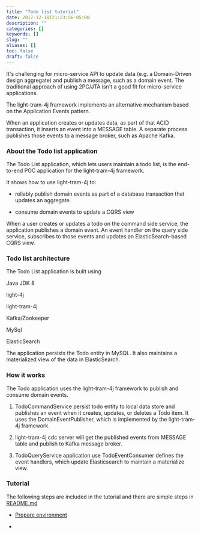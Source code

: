 ```yaml
---
title: "Todo list tutorial"
date: 2017-12-18T21:23:56-05:00
description: ""
categories: []
keywords: []
slug: ""
aliases: []
toc: false
draft: false
---
```


It's challenging for micro-service API to update data (e.g. a Domain-Driven design aggregate) and 
publish a message, such as a domain event. The traditional approach of using 2PC/JTA isn't a good 
fit for micro-service applications.

The light-tram-4j framework implements an alternative mechanism based on the Application Events 
pattern.

When an application creates or updates data, as part of that ACID transaction, it inserts an event 
into a MESSAGE table. A separate process publishes those events to a message broker, such as Apache 
Kafka.

### About the Todo list application

The Todo List application, which lets users maintain a todo list, is the end-to-end POC application 
for the light-tram-4j framework.

It shows how to use light-tram-4j to:

  * reliably publish domain events as part of a database transaction that updates an aggregate.

  * consume domain events to update a CQRS view
  
When a user creates or updates a todo on the command side service, the application publishes a 
domain event. An event handler on the query side service, subscribes to those events and updates 
an ElasticSearch-based CQRS view.


### Todo list architecture


The Todo List application is built using

Java JDK 8

light-4j

light-tram-4j

Kafka/Zookeeper

MySql

ElasticSearch


The application persists the Todo entity in MySQL. It also maintains a materialized view of the 
data in ElasticSearch.


### How it works


The Todo application uses the light-tram-4j framework to publish and consume domain events.

1. TodoCommandService persist todo entity to local data store and publishes an event when it 
creates, updates, or deletes a Todo item. It uses the DomainEventPublisher, which is implemented 
by the light-tram-4j framework.

2. light-tram-4j cdc server will get the published events from MESSAGE table and publish to Kafka 
message broker.

3. TodoQueryService application use TodoEventConsumer defines the event handlers, which update 
Elasticsearch to maintain a materialize view.


### Tutorial

The following steps are included in the tutorial and there are simple steps in [README.md][]


* [Prepare environment][]

* 



[README.md]: https://github.com/networknt/light-example-4j/tree/master/tram/light-tram-todolist/multi-module
[Prepare environment]: /tutorial/tram/todo-list/prepare/


